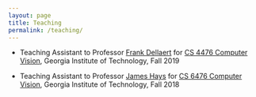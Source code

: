 ```yaml
---
layout: page
title: Teaching
permalink: /teaching/
---
```


* Teaching Assistant to Professor [Frank Dellaert](https://cc.gatech.edu/~dellaert) for [CS 4476 Computer Vision](https://dellaert.github.io/19F-4476), Georgia Institute of Technology, Fall 2019

* Teaching Assistant to Professor [James Hays](https://www.cc.gatech.edu/~hays/) for [CS 6476 Computer Vision](https://www.cc.gatech.edu/~hays/compvision/), Georgia Institute of Technology, Fall 2018


